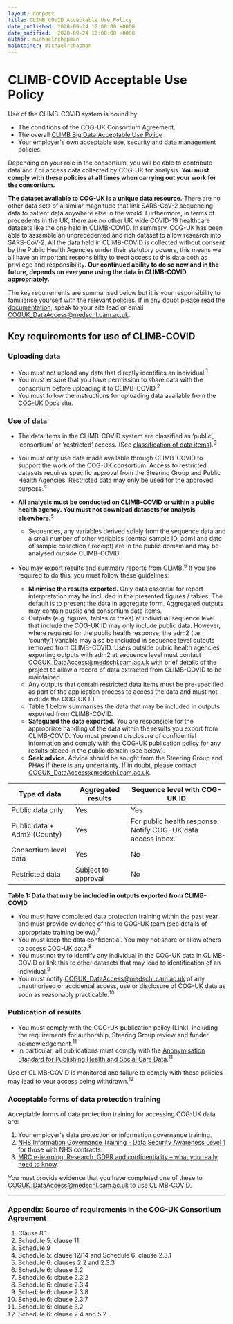 ```yaml
---
layout: docpost
title: CLIMB COVID Acceptable Use Policy
date_published: 2020-09-24 12:00:00 +0000
date_modified:  2020-09-24 12:00:00 +0000
author: michaelrchapman
maintainer: michaelrchapman
---
```


# CLIMB-COVID Acceptable Use Policy

Use of the CLIMB-COVID system is bound by:
* The conditions of the COG-UK Consortium Agreement.
* The overall [CLIMB Big Data Acceptable Use Policy](https://discourse.climb.ac.uk/t/climb-big-data-terms-and-conditions-for-users-may-2020/1236)
* Your employer's own acceptable use, security and data management policies.

Depending on your role in the consortium, you will be able to contribute data and / or access data collected by COG-UK for analysis. **You must comply with these policies at all times when carrying out your work for the consortium.**

**The dataset available to COG-UK is a unique data resource.** There are no other data sets of a similar magnitude that link SARS-CoV-2 sequencing data to patient data anywhere else in the world. Furthermore, in terms of precedents in the UK, there are no other UK wide COVID-19 healthcare datasets like the one held in CLIMB-COVID. In summary, COG-UK has been able to assemble an unprecedented and rich dataset to allow research into SARS-CoV-2. All the data held in CLIMB-COVID is collected without consent by the Public Health Agencies under their statutory powers, this means we all have an important responsibility to treat access to this data both as privilege and responsibility. **Our continued ability to do so now and in the future, depends on everyone using the data in CLIMB-COVID appropriately.**

The key requirements are summarised below but it is your responsibility to familiarise yourself with the relevant policies. If in any doubt please read the [documentation](https://docs.covid19.climb.ac.uk/), speak to your site lead or email [COGUK_DataAccess@medschl.cam.ac.uk](mailto:COGUK_DataAccess@medschl.cam.ac.uk).

## Key requirements for use of CLIMB-COVID

### Uploading data
*	You must not upload any data that directly identifies an individual.<sup>1</sup>
*	You must ensure that you have permission to share data with the consortium before uploading it to CLIMB-COVID.<sup>2</sup>
*	You must follow the instructions for uploading data available from the [COG-UK Docs](https://docs.covid19.climb.ac.uk/) site.

### Use of data
*	The data items in the CLIMB-COVID system are classified as ‘public’, ‘consortium’ or ‘restricted’ access. (See [classification of data items](data-classification)).<sup>3</sup>
*  You must only use data made available through CLIMB-COVID to support the work of the COG-UK consortium. Access to restricted datasets requires specific approval from the Steering Group and Public Health Agencies. Restricted data may only be used for the approved purpose.<sup>4</sup>
*  **All analysis must be conducted on CLIMB-COVID or within a public health agency. You must not download datasets for analysis elsewhere.**<sup>5</sup>
    * Sequences, any variables derived solely from the sequence data and a small number of other variables (central sample ID, adm1 and date of sample collection / receipt) are in the public domain and may be analysed outside CLIMB-COVID.
    
*	You may export results and summary reports from CLIMB.<sup>6</sup> If you are required to do this, you must follow these guidelines:
    * **Minimise the results exported.** Only data essential for report interpretation may be included in the presented figures / tables. The default is to present the data in aggregate form. Aggregated outputs may contain public and consortium data items. 
    * Outputs (e.g. figures, tables or trees) at individual sequence level that include the COG-UK ID may only include public data. However, where required for the public health response, the adm2 (i.e. ‘county’) variable may also be included in sequence level outputs removed from CLIMB-COVID. Users outside public health agencies exporting outputs with adm2 at sequence level must contact [COGUK_DataAccess@medschl.cam.ac.uk](mailto:COGUK_DataAccess@medschl.cam.ac.uk) with brief details of the project to allow a record of data extracted from CLIMB-COVID to be maintained.
    *	Any outputs that contain restricted data items must be pre-specified as part of the application process to access the data and must not include the COG-UK ID.
    * Table 1 below summarises the data that may be included in outputs exported from CLIMB-COVID.
    *	**Safeguard the data exported.** You are responsible for the appropriate handling of the data within the results you export from CLIMB-COVID. You must prevent disclosure of confidential information and comply with the COG-UK publication policy for any results placed in the public domain (see below).
    *	**Seek advice.** Advice should be sought from the Steering Group and PHAs if there is any uncertainty. If in doubt, please contact [COGUK_DataAccess@medschl.cam.ac.uk](mailto:COGUK_DataAccess@medschl.cam.ac.uk). 

Type of data | Aggregated results |	Sequence level with COG-UK ID
-------------|--------------------|---------------------------------
Public data only | Yes | Yes
Public data + Adm2 (County) | Yes | For public health response. Notify COG-UK data access inbox.
Consortium level data | Yes | No
Restricted data | Subject to approval | No

**Table 1: Data that may be included in outputs exported from CLIMB-COVID**

*	You must have completed data protection training within the past year and must provide evidence of this to COG-UK team (see details of appropriate training below).<sup>7</sup>
*	You must keep the data confidential. You may not share or allow others to access COG-UK data.<sup>8</sup>
*	You must not try to identify any individual in the COG-UK data in CLIMB-COVID or link this to other datasets that may lead to identification of an individual.<sup>9</sup>
*	You must notify [COGUK_DataAccess@medschl.cam.ac.uk](mailto:COGUK_DataAccess@medschl.cam.ac.uk) of any unauthorised or accidental access, use or disclosure of COG-UK data as soon as reasonably practicable.<sup>10</sup>
 
### Publication of results
*	You must comply with the COG-UK publication policy [Link], including the requirements for authorship, Steering Group review and funder acknowledgement.<sup>11</sup>
*	In particular, all publications must comply with the [Anonymisation Standard for Publishing Health and Social Care Data](https://digital.nhs.uk/data-and-information/information-standards/information-standards-and-data-collections-including-extractions/publications-and-notifications/standards-and-collections/isb1523-anonymisation-standard-for-publishing-health-and-social-care-data).<sup>11</sup>
 
Use of CLIMB-COVID is monitored and failure to comply with these policies may lead to your access being withdrawn.<sup>12</sup>
 
 
### Acceptable forms of data protection training
Acceptable forms of data protection training for accessing COG-UK data are:
1.	Your employer's data protection or information governance training.
2.	[NHS Information Governance Training - Data Security Awareness Level 1](https://www.e-lfh.org.uk/programmes/data-security-awareness/) for those with NHS contracts.
3.	[MRC e-learning: Research, GDPR and confidentiality – what you really need to know](https://byglearning.co.uk/mrcrsc-lms/course/view.php?id=71).

You must provide evidence that you have completed one of these to [COGUK_DataAccess@medschl.cam.ac.uk](mailto:COGUK_DataAccess@medschl.cam.ac.uk) to use CLIMB-COVID.

---

### Appendix: Source of requirements in the COG-UK Consortium Agreement
1.	Clause 8.1
2.	Schedule 5: clause 11
6.	Schedule 9
4.	Schedule 5: clause 12/14 and Schedule 6: clause 2.3.1
5.	Schedule 6: clauses 2.2 and 2.3.3
6.	Schedule 6: clause 3.2
7.	Schedule 6: clause 2.3.2
8.	Schedule 6: clause 2.3.4
9.	Schedule 6: clause 2.3.8
10.	Schedule 6: clause 2.3.7
11.	Schedule 6: clause 3.2
12.	Schedule 6: clause 2.4 and 5.2
